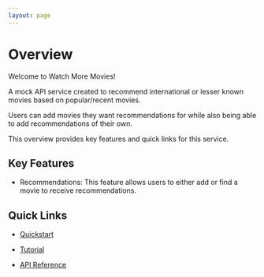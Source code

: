 ```yaml
---
layout: page
---
```


# Overview

Welcome to Watch More Movies!

A mock API service created to recommend international or lesser known movies based on popular/recent movies.

Users can add movies they want recommendations for while also being able to add recommendations of their own.

This overview provides key features and quick links for this service.

## Key Features

* Recommendations: This feature allows users to either add or find a movie to receive recommendations.

## Quick Links

* [Quickstart](index.md#quickstart)

* [Tutorial](index.md#tutorial)

* [API Reference](index.md#api-reference)
